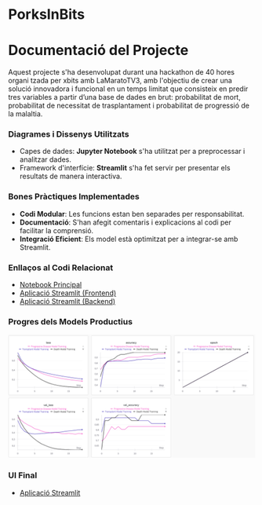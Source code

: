 # PorksInBits
# Documentació del Projecte

Aquest projecte s'ha desenvolupat durant una hackathon de 40 hores organi tzada per xbits amb LaMaratoTV3, amb l'objectiu de crear una solució innovadora i funcional en un temps limitat que consisteix en predir tres variables a partir d’una base de dades en brut: probabilitat de mort, probabilitat de necessitat de trasplantament i probabilitat de progressió de la malaltia.

### Diagrames i Dissenys Utilitzats

- Capes de dades: **Jupyter Notebook** s'ha utilitzat per a preprocessar i analitzar dades.
- Framework d'interfície: **Streamlit** s'ha fet servir per presentar els resultats de manera interactiva.

### Bones Pràctiques Implementades

- **Codi Modular**: Les funcions estan ben separades per responsabilitat.
- **Documentació**: S'han afegit comentaris i explicacions al codi per facilitar la comprensió.
- **Integració Eficient**: Els model està optimitzat per a integrar-se amb Streamlit.

### Enllaços al Codi Relacionat

- [Notebook Principal](./model.ipynb)
- [Aplicació Streamlit (Frontend)](./main/frontend.py)
- [Aplicació Streamlit (Backend)](./main/backend.py)

### Progres dels Models Productius

![model graghs](models_graphs.png)


### UI Final

- [Aplicació Streamlit](https://porksinbits.streamlit.app/)

